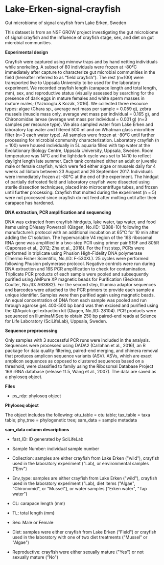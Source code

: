 # Lake-Erken-signal-crayfish
Gut microbiome of signal crayfish from Lake Erken, Sweden

This dataset is from an NSF GROW project investigating the gut microbiome of signal crayfish and the influence of crayfish stage, sex, and diet on gut microbial communities.

**Experimental design**

Crayfish were captured using minnow traps and by hand netting individuals while snorkeling. A subset of 80 individuals were frozen at -80°C immediately after capture to characterize gut microbial communities in the field (hereafter referred to as “field crayfish”). The rest (n=100) were transported live to Uppsala University to be used for the laboratory experiment. We recorded crayfish length (carapace length and total length, mm), sex, and reproductive status (visually assessed by searching for the presence of dark eggs in mature females and white sperm masses in mature males; (Yazicioglu & Kozák, 2016). We collected three resource types: algae (Chara sp., average wet mass per sample = 0.059 g), zebra mussels (muscle mass only, average wet mass per individual = 0.165 g), and Chironomidae larvae (average wet mass per individual = 0.001 g) (n=3 samples per resource type). We also sampled water from Lake Erken and laboratory tap water and filtered 500 ml and on Whatman glass microfiber filter (n=3 each water type).  All samples were frozen at -80°C until further processing for microbial community characterization. 
Laboratory crayfish (n = 100) were housed individually in 5L aquaria filled with tap water at the Evolutionary Biology Centre, Uppsala University, Uppsala, Sweden. Room temperature was 14°C and the light:dark cycle was set to 14:10 to reflect daylight length late summer. Each tank contained either an adult or juvenile male or female crayfish, which were fed either algae or mussels daily for 4 weeks ad libitum between 23 August and 26 September 2017. Individuals were immediately frozen at -80°C at the end of the experiment. The hindgut of partially defrosted field and laboratory crayfish were dissected using sterile dissection techniques, placed into microcentrifuge tubes, and frozen until further processing. Crayfish that molted during the experiment (n = 5) were not processed since crayfish do not feed after molting until after their carapace has hardened.

**DNA extraction, PCR amplification and sequencing**

DNA was extracted from crayfish hindguts, lake water, tap water, and food items using DNeasy Powersoil (Qiagen, No./ID: 12888-10) following the manufacture’s protocol with an additional incubation at 65°C for 10 min after adding the C1 solution. The hypervariable V4 region of the 16S ribosomal RNA gene was amplified in a two-step PCR using primer pair 515F and 805R (Caporaso et al., 2012; Zha et al., 2018). For the first step, PCRs were performed in triplicate using Phusion High-Fidelity DNA polymerase (Thermo Fisher Scientific, No./ID: F-530XL). 25 cycles were performed following Phusion polymerase protocol. Negative controls were run during DNA extraction and 16S PCR amplification to check for contamination. Triplicate PCR products of each sample were pooled and subsequently purified using AMPure XP magnetic beads for Purification (Beckman Coulter, No./ID: A63882). For the second step, Illumina adaptor sequences and barcodes were attached to the PCR primers to provide each sample a unique identifier. Samples were then purified again using magnetic beads. An equal concentration of DNA from each sample was pooled and run through agarose gel. 400-500 bp band was then excised and purified using the QIAquick gel extraction kit (Qiagen, No./ID: 28104). PCR products were sequenced on IlluminaMiSeq to obtain 250 bp paired-end reads at Science for Life Laboratory (SciLifeLab), Uppsala, Sweden.  

**Sequence preprocessing**

Only samples with 3 successful PCR runs were included in the analysis. Sequences were processed using DADA2 (Callahan et al., 2016), an R package for data quality filtering, paired-end merging, and chimera removal that produces amplicon sequence variants (ASV). ASVs, which are exact amplicon sequences as opposed to clustered sequences based on a threshold, were classified to family using the Ribosomal Database Project 16S rRNA database (release 11.5, Wang et al., 2007). The data are saved as a phyloseq object.

**Files**
- ps_rdp: phyloseq object

**Phyloseq object**

The object includes the following:
otu_table = otu table; tax_table = taxa table; phy_tree = phylogenetic tree; sam_data = sample metadata

**sam_data column descriptions**

- fast_ID: ID generated by SciLifeLab

- Sample Number: individual sample number

- Collection: samples are either crayfish from Lake Erken ("wild"), crayfish used in the laboratory experiment ("Lab), or environmental samples ("Env")

- Env_type: samples are either crayfish from Lake Erken ("wild"), crayfish used in the laboratory experiment ("Lab), diet items ("Algae", "Chironomid", or "Mussel"), or water samples ("Erken water", "Tap water")

- CL: carapace length (mm)

- TL: total length (mm)

- Sex: Male or Female

- Diet: samples were either crayfish from Lake Erken ("Field") or crayfish used in the laboratory with one of two diet treatments ("Mussel" or "Algae")

- Reproductive: crayfish were either sexually mature ("Yes") or not sexually mature ("No")
  

